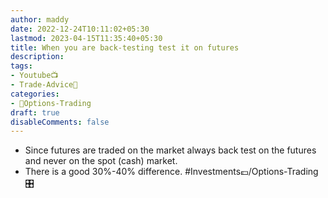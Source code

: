 ```yaml
---
author: maddy
date: 2022-12-24T10:11:02+05:30
lastmod: 2023-04-15T11:35:40+05:30
title: When you are back-testing test it on futures
description: 
tags:
- Youtube📺
- Trade-Advice🧠 
categories: 
- 🤹Options-Trading
draft: true
disableComments: false
---
```

- Since futures are traded on the market always back test on the futures and never on the spot (cash) market.
- There is a good 30%-40% difference.
#Investments💷/Options-Trading🎛️ 